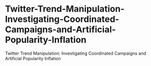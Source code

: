 # Twitter-Trend-Manipulation-Investigating-Coordinated-Campaigns-and-Artificial-Popularity-Inflation
Twitter Trend Manipulation: Investigating Coordinated Campaigns and Artificial Popularity Inflation
